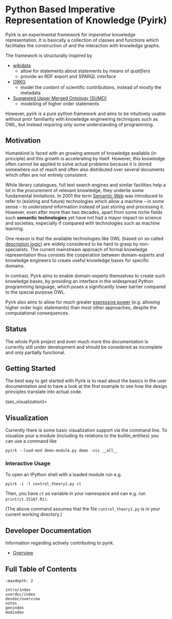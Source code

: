 # Python Based Imperative Representation of Knowledge (Pyirk)

Pyirk is an experimental framework for *imperative* knowledge representation. It is basically a collection of classes and functions which facilitates the construction of and the interaction with knowledge graphs.

The framework is structurally inspired by

- [wikidata](https://wikidata.org/)
    - allow for statements about statements by means of *qualifiers*
    - provide an RDF export and SPARQL interface
- [ORKG](https://orkg.org)
    - model the *content* of scientific contributions, instead of mostly the metadata
- [Suggested Upper Merged Ontology (SUMO)](https://www.ontologyportal.org/)
    - modelling of higher order statements

However, pyirk is a pure python framework and aims to be intuitively usable without prior familiarity with knowledge engineering techniques such as OWL, but instead requiring only some understanding of programming.


## Motivation

Humankind is faced with an growing amount of knowledge available (in principle) and this growth is accelerating by itself. However, this knowledge often cannot be applied to solve actual problems because it is stored somewhere out of reach and often also distributed over several documents which often are not entirely consistent.

While library catalogues, full text search engines and similar facilities help a lot in the procurement of relevant knowledge, they underlie some fundamental limitations. In 2001 the term [Semantic Web](https://en.wikipedia.org/wiki/Semantic_Web) was introduced to refer to (existing and future) technologies which allow a machine – in some sense – to *understand* information instead of just storing and processing it. However, even after more than two decades, apart from some niche fields such **semantic technologies** yet have not had a mayor impact on science and societies, especially if compared with technologies such as machine learning.

One reason is that the available technologies like OWL (based on so called [description logic](https://en.wikipedia.org/wiki/description_logic)) are widely considered to be hard to grasp by non-specialists. The current mainstream approach of formal knowledge representation thus consists the cooperation between domain-experts and knowledge engineers to create useful knowledge bases for specific domains.

In contrast, Pyirk aims to enable domain-experts themselves to create such knowledge bases, by providing an interface in the widespread Python programming language, which poses a significantly lower barrier compared to the special purpose OWL.

Pyirk also aims to allow for much greater [expressive power](https://en.wikipedia.org/wiki/Expressive_power_(computer_science)) (e.g. allowing higher order logic statements) than most other approaches, despite the computational consequences.


## Status

The whole Pyirk project and even much more this documentation is currently still under development and should be considered as incomplete and only partially functional. 


## Getting Started

The best way to get started with Pyirk is to read about the basics in the user 
documentation and to have a look at the first example to see how the design principles
translate into actual code.



(sec_visualization)=
## Visualization

Currently there is some basic visualization support via the command line. To visualize your a module (including its relations to the builtin_entities) you can use a command like

```
pyirk --load-mod demo-module.py demo -vis __all__
```

### Interactive Usage

To open an IPython shell with a loaded module run e.g.

```
pyirk -i -l control_theory1.py ct
```

Then, you have `ct` as variable in your namespace and can e.g. run `print(ct.I5167.R1)`.

(The above command assumes that the file `control_theory1.py` is in your current working directory.)


## Developer Documentation
Information regarding actively contributing to pyirk.
- [Overview](devdoc/overview)


## Full Table of Contents
```{toctree}
:maxdepth: 2

intro/index
userdoc/index
devdoc/overview
notes
genindex
modindex
```
